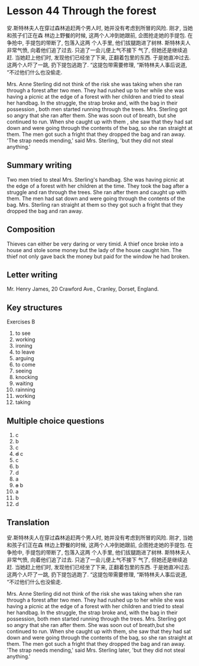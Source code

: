 # Lesson 44  Through the forest

安.斯特林夫人在穿过森林追赶两个男人时, 她并没有考虑到所冒的风险. 刚才, 当她和孩子们正在森
林边上野餐的时候, 这两个人冲到她跟前, 企图抢走她的手提包. 在争抢中, 手提包的带断了, 包落入这两
个人手里, 他们拔腿跑进了树林. 斯特林夫人非常气愤, 向着他们追了过去. 只追了一会儿便上气不接下
气了, 但她还是继续追赶. 当她赶上他们时, 发现他们已经坐了下来, 正翻着包里的东西. 于是她直冲过去.
这两个人吓了一跳, 扔下提包逃跑了. “这提包带需要修理, “斯特林夫人事后说道, “不过他们什么也没偷走.
 
Mrs. Anne Sterling did not think of the risk she was taking when she ran through a forest after two men. They had rushed up to her while she was having a picnic at the edge of a forest with her children and tried to steal her handbag. In the struggle, the strap broke and, with the bag in their possession , both men started running through the trees. Mrs. Sterling got so angry that she ran after them. She was soon out of breath, but she continued to run. When she caught up with them , she saw that they had sat down and were going through the contents of the bag, so she ran straight at them. The men got such a fright that they dropped the bag and ran away. 'The strap needs mending,' said Mrs. Sterling, 'but they did not steal anything.'

## Summary writing

Two men tried to steal Mrs. Sterling's handbag.
She was having picnic at the edge of a forest with her children at the time.
They took the bag after a struggle and ran through the trees.
She ran after them and caught up with them.
The men had sat down and  were going through the contents of  the bag.
Mrs. Sterling ran straight at them so they got such a fright that they dropped the bag and ran away.

## Composition

Thieves can  either be very  daring or very timid.
A thief once broke into a house and stole some money but the lady of the house caught him.
The thief not only gave back the money but paid for the window he had broken.

## Letter writing

Mr. Henry James,
20 Crawford Ave.,
Cranley,
Dorset,
England.

## Key structures

Exercises B  

1. to see
2. working
3. ironing
4. to leave
5. arguing
6. to come
7. seeing
8. knocking
9. waiting
10. rainning
11. working
12. taking

## Multiple choice questions

1. c
2. b
3. c
4. ~~d~~ c
5. c
6. b
7. d
8. a
9. ~~a~~ b
10. a
11. b
12. d

## Translation 

安.斯特林夫人在穿过森林追赶两个男人时, 她并没有考虑到所冒的风险. 刚才, 当她和孩子们正在森
林边上野餐的时候, 这两个人冲到她跟前, 企图抢走她的手提包. 在争抢中, 手提包的带断了, 包落入这两
个人手里, 他们拔腿跑进了树林. 斯特林夫人非常气愤, 向着他们追了过去. 只追了一会儿便上气不接下
气了, 但她还是继续追赶. 当她赶上他们时, 发现他们已经坐了下来, 正翻着包里的东西. 于是她直冲过去.
这两个人吓了一跳, 扔下提包逃跑了. “这提包带需要修理, “斯特林夫人事后说道, “不过他们什么也没偷走.

Mrs. Anne Sterling did not think of the risk she was taking when she ran through a forest after two men.
They had rushed up to her while she was having a picnic at the edge of a forest with her children and tried to steal her handbag. In the struggle, the strap broke and, with the bag in their possession, both men started running through the trees. Mrs. Sterling got so angry that she ran after them. She was soon out of breath,but she continued to run.
When she caught up with them, she saw that they had sat down and were going through the contents of the bag, so she ran straight at them. The men got such a fright that they dropped the bag and ran away. 'The strap needs mending,' said Mrs. Sterling later, 'but they did not steal anything.'